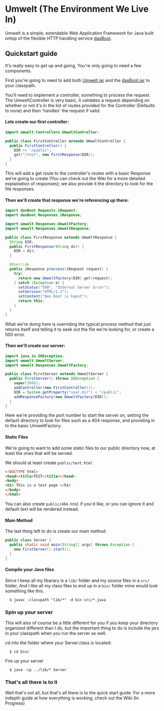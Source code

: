# Umwelt (The Environment We Live In)

Umwelt is a simple, extendable Web Application Framework for Java built ontop of
the flexible HTTP handling service
[dasBoot](http://www.github.com/zachmokahn/dasBoot).

## Quickstart guide
It's really easy to get up and going, You're only going to need a few
components.

First you're going to need to add both
[Umwelt.jar](https://github.com/zachmokahn/umwelt/blob/master/Umwelt.jar?raw=true)
and the
[dasBoot.jar](https://github.com/zachmokahn/umwelt/blob/master/lib/dasBoot.jar?raw=true) to your classpath.

You'll need to implement a controller, something to process the request.
The UmweltController is very basic, it validates a request depending on whether
or not it's in the list of routes provided for the Controller (Defaults to none)
and then 'handles' the request if valid.

#### Lets create our first controller:
```java
import umwelt.Controllers.UmweltController;

public class FirstController extends UmweltController {
  public FirstController() {
    DIR += "/public";
    get("/test", new FirstResponse(DIR));
  }
}
```
This will add a get route to the controller's routes with a basic Response we're
going to create (You can check out the Wiki for a more detailed explaination of
responses); we also provide it the directory to look for the file responses.

#### Then we'll create that response we're referencing up there:

```java
import dasBoot.Requests.iRequest;
import dasBoot.Responses.iResponse;

import umwelt.Responses.UmweltFactory;
import umwelt.Responses.UmweltResponse;

public class FirstResponse extends UmweltResponse {
  String DIR;
  public FirstResponse(String dir) {
    DIR = dir;
  }

  @Override
  public iResponse proccess(iRequest request) {
    try{
      return new UmweltFactory(DIR).get(request);
    } catch (Exception e) {
      setStatus("500", "Internal Server Error");
      setVersion("HTML/1.1");
      setContent("Das Boot is kaput");
      return this;
    }
  }
}
```
What we're doing here is overriding the typical process method that just returns
itself and telling it to seek out the file we're looking for, or create a 500
error.

#### Then we'll create our server:
```java
import java.io.IOException;
import umwelt.UmweltServer;
import umwelt.Responses.UmweltFactory;

public class FirstServer extends UmweltServer {
  public FirstServer() throws IOException {
    super(3000);
    addController(new FirstController());
    DIR = System.getProperty("user.dir") + "/public";
    addResponseFactory(new UmweltFactory(DIR));
  }
}
```
Here we're providing the port number to start the server on, setting the default
directory to look for files such as a 404 response, and providing in to the basic
UmweltFactory.

#### Static Files
We're going to want to add some static files to our public directory now, at
least the ones that will be served.

We should at least create ``` public/test.html ```

```html
<!DOCTYPE html>
<head><title>TEST</title></head>
<body>
<h1> This is a test page </h1>
</body>
</html>
```

You can also create ``` public/404.html ``` if you'd like, or you can ignore it
and default text will be rendered instead.

#### Main Method
The last thing left to do is create our main method
```java
public class Server {
  public static void main(String[] args) throws Exception {
    new FirstServer().start();
  }
}
```

#### Compile your Java files
Since I keep all my libarary is a ``` lib/ ``` folder and my source files in a
``` src/ ``` folder, And I like all my class files to end up in a ``` bin/ ```
folder mine would look something like this.

```
  $ javac -classpath "lib/*" -d bin src/*.java
```

### Spin up your server
This will also of course be a little different for you if you keep your
directory organized different than I do, but the important thing to do is
include the jars in your classpath when you run the server as well.

cd into the folder where your Server.class is located:
```
  $ cd bin/
```

Fire up your server
```
  $ java -cp ../lib/* Server
```

### That's all there is to it
Well that's not all, but that's all there is to the quick start guide. For a
more indepth guide at how everything is working, check out the Wiki (In Progress)

